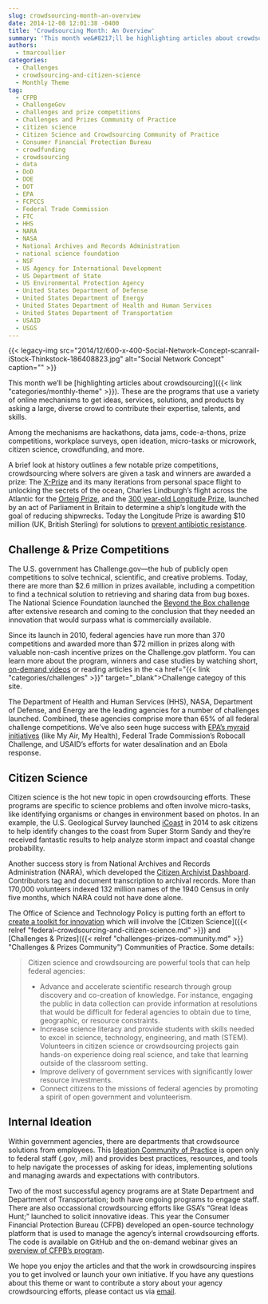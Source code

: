 ```yaml
---
slug: crowdsourcing-month-an-overview
date: 2014-12-08 12:01:38 -0400
title: 'Crowdsourcing Month: An Overview'
summary: 'This month we&#8217;ll be highlighting articles about crowdsourcing. These are the programs that use a variety of online mechanisms to get ideas, services, solutions, and products by asking a large, diverse crowd to contribute their expertise, talents, and skills. Among the mechanisms are hackathons, data jams, code-a-thons, prize competitions, workplace surveys, open ideation, micro-tasks or'
authors:
  - tmarcoullier
categories:
  - Challenges
  - crowdsourcing-and-citizen-science
  - Monthly Theme
tag:
  - CFPB
  - ChallengeGov
  - challenges and prize competitions
  - Challenges and Prizes Community of Practice
  - citizen science
  - Citizen Science and Crowdsourcing Community of Practice
  - Consumer Financial Protection Bureau
  - crowdfunding
  - crowdsourcing
  - data
  - DoD
  - DOE
  - DOT
  - EPA
  - FCPCCS
  - Federal Trade Commission
  - FTC
  - HHS
  - NARA
  - NASA
  - National Archives and Records Administration
  - national science foundation
  - NSF
  - US Agency for International Development
  - US Department of State
  - US Environmental Protection Agency
  - United States Department of Defense
  - United States Department of Energy
  - United States Department of Health and Human Services
  - United States Department of Transportation
  - USAID
  - USGS
---
```


{{< legacy-img src="2014/12/600-x-400-Social-Network-Concept-scanrail-iStock-Thinkstock-186408823.jpg" alt="Social Network Concept" caption="" >}} 

This month we&#8217;ll be [highlighting articles about crowdsourcing]({{< link "categories/monthly-theme" >}}). These are the programs that use a variety of online mechanisms to get ideas, services, solutions, and products by asking a large, diverse crowd to contribute their expertise, talents, and skills.

Among the mechanisms are hackathons, data jams, code-a-thons, prize competitions, workplace surveys, open ideation, micro-tasks or microwork, citizen science, crowdfunding, and more.

A brief look at history outlines a few notable prize competitions, crowdsourcing where solvers are given a task and winners are awarded a prize: The <a href="http://www.xprize.org/?gclid=CIuy49ycrcICFY4-Mgod-GwANQ" target="_blank">X-Prize</a> and its many iterations from personal space flight to unlocking the secrets of the ocean, Charles Lindburgh&#8217;s flight across the Atlantic for the <a href="http://www.charleslindbergh.com/plane/orteig.asp" target="_blank">Orteig Prize</a>, and the <a href="http://en.wikipedia.org/wiki/Longitude_prize" target="_blank">300 year-old Longitude Prize</a>, launched by an act of Parliament in Britain to determine a ship&#8217;s longitude with the goal of reducing shipwrecks. Today the Longitude Prize is awarding $10 million (UK, British Sterling) for solutions to <a href="http://longitudeprize.org/" target="_blank">prevent antibiotic resistance</a>.

## **Challenge & Prize Competitions**

The U.S. government has Challenge.gov—the hub of publicly open competitions to solve technical, scientific, and creative problems. Today, there are more than $2.6 million in prizes available, including a competition to find a technical solution to retrieving and sharing data from bug boxes. The National Science Foundation launched the <a href="http://beyondthebox.aibs.org/" target="_blank">Beyond the Box challenge</a> after extensive research and coming to the conclusion that they needed an innovation that would surpass what is commercially available.

Since its launch in 2010, federal agencies have run more than 370 competitions and awarded more than $72 million in prizes along with valuable non-cash incentive prizes on the Challenge.gov platform. You can learn more about the program, winners and case studies by watching short, <a href="https://www.youtube.com/playlist?list=PLd9b-GuOJ3nFeJeAHAn3Z5opohjxIw8OC" target="_blank">on-demand videos</a> or reading articles in the <a href="{{< link "categories/challenges" >}}" target="_blank">Challenge categoy</a> of this site.

The Department of Health and Human Services (HHS), NASA, Department of Defense, and Energy are the leading agencies for a number of challenges launched. Combined, these agencies comprise more than 65% of all federal challenge competitions. We&#8217;ve also seen huge success with <a href="http://www2.epa.gov/innovation/prize-competitions" target="_blank">EPA&#8217;s myraid initiatives</a> (like My Air, My Health), Federal Trade Commission&#8217;s Robocall Challenge, and USAID&#8217;s efforts for water desalination and an Ebola response.

## **Citizen Science**

Citizen science is the hot new topic in open crowdsourcing efforts. These programs are specific to science problems and often involve micro-tasks, like identifying organisms or changes in environment based on photos. In an example, the U.S. Geological Survey launched <a href="http://coastal.er.usgs.gov/icoast/about.php" target="_blank">iCoast</a> in 2014 to ask citizens to help identify changes to the coast from Super Storm Sandy and they&#8217;re received fantastic results to help analyze storm impact and coastal change probability.

Another success story is from National Archives and Records Administration (NARA), which developed the <a href="http://www.archives.gov/citizen-archivist/" target="_blank">Citizen Archivist Dashboard</a>. Contributors tag and document transcription to archival records. More than 170,000 volunteers indexed 132 million names of the 1940 Census in only five months, which NARA could not have done alone.

The Office of Science and Technology Policy is putting forth an effort to <a href="http://www.whitehouse.gov/blog/2014/12/02/designing-citizen-science-and-crowdsourcing-toolkit-federal-government" target="_blank">create a toolkit for innovation</a> which will involve the [Citizen Science]({{< relref "federal-crowdsourcing-and-citizen-science.md" >}}) and [Challenges & Prizes]({{< relref "challenges-prizes-community.md" >}} "Challenges & Prizes Community") Communities of Practice. Some details:

> Citizen science and crowdsourcing are powerful tools that can help federal agencies:
> 
>   * Advance and accelerate scientific research through group discovery and co-creation of knowledge. For instance, engaging the public in data collection can provide information at resolutions that would be difficult for federal agencies to obtain due to time, geographic, or resource constraints.
>   * Increase science literacy and provide students with skills needed to excel in science, technology, engineering, and math (STEM). Volunteers in citizen science or crowdsourcing projects gain hands-on experience doing real science, and take that learning outside of the classroom setting.
>   * Improve delivery of government services with significantly lower resource investments.
>   * Connect citizens to the missions of federal agencies by promoting a spirit of open government and volunteerism.

## **Internal Ideation**

Within government agencies, there are departments that crowdsource solutions from employees. This <a href="https://community.max.gov/pages/viewpage.action?title=Ideation+Community+of+Practice+%28Idea+Generation+Tools%29&spaceKey=Planning" target="_blank">Ideation Community of Practice</a> is open only to federal staff (.gov, .mil) and provides best practices, resources, and tools to help navigate the processes of asking for ideas, implementing solutions and managing awards and expectations with contributors.

Two of the most successful agency programs are at State Department and Department of Transportation; both have ongoing programs to engage staff. There are also occassional crowdsourcing efforts like GSA&#8217;s &#8220;Great Ideas Hunt;&#8221; launched to solicit innovative ideas. This year the Consumer Financial Protection Bureau (CFPB) developed an open-source technology platform that is used to manage the agency&#8217;s internal crowdsourcing efforts. The code is available on GitHub and the on-demand webinar gives an <a href="https://www.youtube.com/watch?v=KRQ24645LOE&list=PLd9b-GuOJ3nFeJeAHAn3Z5opohjxIw8OC&index=2" target="_blank">overview of CFPB&#8217;s program</a>.

We hope you enjoy the articles and that the work in crowdsourcing inspires you to get involved or launch your own initiative. If you have any questions about this theme or want to contribute a story about your agency crowdsourcing efforts, please contact us via [email](mailto:challenge@gsa.gov).